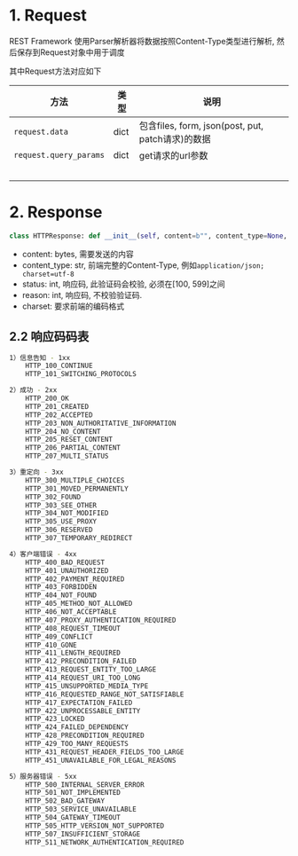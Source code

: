 # 1. Request

REST Framework 使用Parser解析器将数据按照Content-Type类型进行解析, 然后保存到Request对象中用于调度

其中Request方法对应如下

| 方法                   | 类型 | 说明                                              |
| ---------------------- | ---- | ------------------------------------------------- |
| `request.data`         | dict | 包含files, form, json(post, put, patch请求)的数据 |
| `request.query_params` | dict | get请求的url参数                                  |
|                        |      |                                                   |
|                        |      |                                                   |
|                        |      |                                                   |
|                        |      |                                                   |
|                        |      |                                                   |

# 2. Response

```python
class HTTPResponse: def __init__(self, content=b"", content_type=None, status=None, reason=None, charset=None)
```

* content: bytes, 需要发送的内容
* content_type:  str, 前端完整的Content-Type, 例如`application/json; charset=utf-8`
* status: int, 响应码, 此验证码会校验, 必须在[100, 599]之间
* reason: int, 响应码, 不校验验证码.
* charset: 要求前端的编码格式

## 2.2 响应码码表

```bash
1）信息告知 - 1xx
    HTTP_100_CONTINUE
    HTTP_101_SWITCHING_PROTOCOLS

2）成功 - 2xx
    HTTP_200_OK
    HTTP_201_CREATED
    HTTP_202_ACCEPTED
    HTTP_203_NON_AUTHORITATIVE_INFORMATION
    HTTP_204_NO_CONTENT
    HTTP_205_RESET_CONTENT
    HTTP_206_PARTIAL_CONTENT
    HTTP_207_MULTI_STATUS

3）重定向 - 3xx
    HTTP_300_MULTIPLE_CHOICES
    HTTP_301_MOVED_PERMANENTLY
    HTTP_302_FOUND
    HTTP_303_SEE_OTHER
    HTTP_304_NOT_MODIFIED
    HTTP_305_USE_PROXY
    HTTP_306_RESERVED
    HTTP_307_TEMPORARY_REDIRECT

4）客户端错误 - 4xx
    HTTP_400_BAD_REQUEST
    HTTP_401_UNAUTHORIZED
    HTTP_402_PAYMENT_REQUIRED
    HTTP_403_FORBIDDEN
    HTTP_404_NOT_FOUND
    HTTP_405_METHOD_NOT_ALLOWED
    HTTP_406_NOT_ACCEPTABLE
    HTTP_407_PROXY_AUTHENTICATION_REQUIRED
    HTTP_408_REQUEST_TIMEOUT
    HTTP_409_CONFLICT
    HTTP_410_GONE
    HTTP_411_LENGTH_REQUIRED
    HTTP_412_PRECONDITION_FAILED
    HTTP_413_REQUEST_ENTITY_TOO_LARGE
    HTTP_414_REQUEST_URI_TOO_LONG
    HTTP_415_UNSUPPORTED_MEDIA_TYPE
    HTTP_416_REQUESTED_RANGE_NOT_SATISFIABLE
    HTTP_417_EXPECTATION_FAILED
    HTTP_422_UNPROCESSABLE_ENTITY
    HTTP_423_LOCKED
    HTTP_424_FAILED_DEPENDENCY
    HTTP_428_PRECONDITION_REQUIRED
    HTTP_429_TOO_MANY_REQUESTS
    HTTP_431_REQUEST_HEADER_FIELDS_TOO_LARGE
    HTTP_451_UNAVAILABLE_FOR_LEGAL_REASONS

5）服务器错误 - 5xx
    HTTP_500_INTERNAL_SERVER_ERROR
    HTTP_501_NOT_IMPLEMENTED
    HTTP_502_BAD_GATEWAY
    HTTP_503_SERVICE_UNAVAILABLE
    HTTP_504_GATEWAY_TIMEOUT
    HTTP_505_HTTP_VERSION_NOT_SUPPORTED
    HTTP_507_INSUFFICIENT_STORAGE
    HTTP_511_NETWORK_AUTHENTICATION_REQUIRED
```

